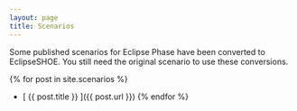 ```yaml
---
layout: page
title: Scenarios
---
```


Some published scenarios for Eclipse Phase have been converted to EclipseSHOE. You still need the original scenario to use these conversions.

{% for post in site.scenarios %}
  * [ {{ post.title }} ]({{ post.url }})
{% endfor %}
